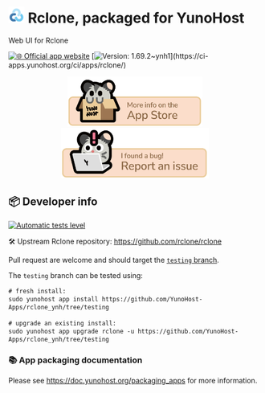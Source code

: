 <!--
N.B.: This README was automatically generated by <https://github.com/YunoHost/apps_tools/blob/main/readme_generator>
It shall NOT be edited by hand.
-->

<h1>
  <img src="https://raw.githubusercontent.com/YunoHost/apps/main/logos/rclone.png" width="32px" alt="Logo of Rclone">
  Rclone, packaged for YunoHost
</h1>

Web UI for Rclone

[![🌐 Official app website](https://img.shields.io/badge/Official_app_website-darkgreen?style=for-the-badge)](https://rclone.org/)
[![Version: 1.69.2~ynh1](https://img.shields.io/badge/Version-1.69.2~ynh1-rgba(0,150,0,1)?style=for-the-badge)](https://ci-apps.yunohost.org/ci/apps/rclone/)

<div align="center">
<a href="https://apps.yunohost.org/app/rclone"><img height="100px" src="https://github.com/YunoHost/yunohost-artwork/raw/refs/heads/main/badges/neopossum-badges/badge_more_info_on_the_appstore.svg"/></a>
<a href="https://github.com/YunoHost-Apps/rclone_ynh/issues"><img height="100px" src="https://github.com/YunoHost/yunohost-artwork/raw/refs/heads/main/badges/neopossum-badges/badge_report_an_issue.svg"/></a>
</div>

## 📦 Developer info

[![Automatic tests level](https://apps.yunohost.org/badge/cilevel/rclone)](https://ci-apps.yunohost.org/ci/apps/rclone/)

🛠️ Upstream Rclone repository: <https://github.com/rclone/rclone>

Pull request are welcome and should target the [`testing` branch](https://github.com/YunoHost-Apps/rclone_ynh/tree/testing).

The `testing` branch can be tested using:
```
# fresh install:
sudo yunohost app install https://github.com/YunoHost-Apps/rclone_ynh/tree/testing

# upgrade an existing install:
sudo yunohost app upgrade rclone -u https://github.com/YunoHost-Apps/rclone_ynh/tree/testing
```

### 📚 App packaging documentation

Please see <https://doc.yunohost.org/packaging_apps> for more information.